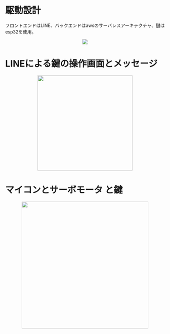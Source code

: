  
# 駆動設計
 フロントエンドはLINE、バックエンドはawsのサーバレスアーキテクチャ、鍵はesp32を使用。
<div align="center">
 <img src="https://readme-img.s3.ap-northeast-1.amazonaws.com/img/SmartLock_%E8%A8%AD%E8%A8%88%E5%9B%B3.png">
</div>

# LINEによる鍵の操作画面とメッセージ
<div align="center">
 <img src="https://readme-img.s3.ap-northeast-1.amazonaws.com/img/line_%E6%93%8D%E4%BD%9C.PNG" width="300px">
</div>

# マイコンとサーボモータ と鍵
<div align="center">
 <img src="https://readme-img.s3.ap-northeast-1.amazonaws.com/img/IMG_6626.jpg" width="400px">
</div>
 

